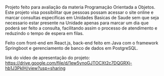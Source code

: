 Projeto feito para avaliação da materia Programação Orientada a Objetos. Este projeto visa possibilitar que pessoas possam acessar o site online e marcar consultas especificas em Unidades Basicas de Saude sem que seja necessario estar presente na Unidade apenas para marcar um dia que poderá ser feito a consulta, facilitando assim o processo de atendimento e reduzindo o tempo de espera em filas.

Feito com front-end em React.js, back-end feito em Java com o framework Springboot e gerenciamento de banco de dados em PostgreSQL.

link do video de apresentação do projeto:
https://drive.google.com/file/d/1ew5ynoGJTOCXt2c7DQGRXj-hb1J3PkIH/view?usp=sharing
